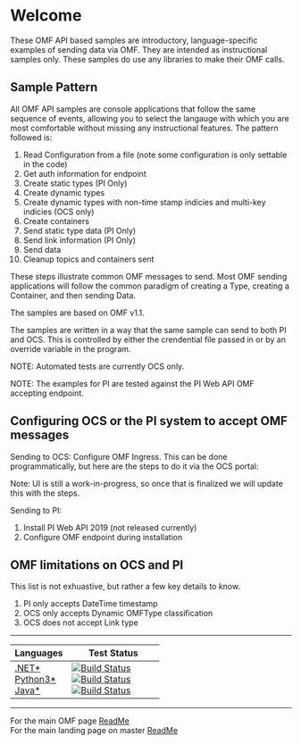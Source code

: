 Welcome
========

These OMF API based samples are introductory, language-specific examples of sending data via OMF. They are intended as instructional samples only.  These samples do use any libraries to make their OMF calls.  

Sample Pattern
--------------

All OMF API samples are console applications that follow the same sequence of events, allowing you to select the langauge with which you are most comfortable without missing any instructional features. The pattern followed is:

1.  Read Configuration from a file (note some configuration is only settable in the code)
2.  Get auth information for endpoint
3.  Create static types (PI Only)
4.  Create dynamic types
5.  Create dynamic types with non-time stamp indicies and multi-key indicies (OCS only)
6.  Create containers
7.  Send static type data (PI Only)
8.  Send link information (PI Only)
9.  Send data 
10. Cleanup topics and containers sent

These steps illustrate common OMF messages to send.  Most OMF sending applications will follow the common paradigm of creating a Type, creating a Container, and then sending Data.  

The samples are based on OMF v1.1. 

The samples are written in a way that the same sample can send to both PI and OCS.  This is controlled by either the crendential file passed in or by an override variable in the program.


NOTE: Automated tests are currently OCS only.

NOTE: The examples for PI are tested against the PI Web API OMF accepting endpoint.  



Configuring OCS or the PI system to accept OMF messages
-----------------------------------------------------

Sending to OCS:
Configure OMF Ingress.  This can be done programmatically, but here are the steps to do it via the OCS portal:

Note: UI is still a work-in-progress, so once that is finalized we will update this with the steps.


Sending to PI:
1) Install PI Web API 2019 (not released currently)
2) Configure OMF endpoint during installation


OMF limitations on OCS and PI
-----------------------------------------------------
This list is not exhuastive, but rather a few key details to know.  

1) PI only accepts DateTime timestamp
2) OCS only accepts Dynamic OMFType classification 
3) OCS does not accept Link type



---------

|Languages|&nbsp;&nbsp;&nbsp;&nbsp;&nbsp;&nbsp;&nbsp;Test&nbsp;Status&nbsp;&nbsp;&nbsp;&nbsp;&nbsp;&nbsp;&nbsp;
------|------------
  <a href="OMF_API/">.NET*</a><br /><a href="Python3/">Python3*</a><br /><a href="Java/">Java*</a> | [![Build Status](https://osisoft.visualstudio.com/Engineering%20Incubation/_apis/build/status/OSIsoft_OCS_Samples-CI?branchName=master&jobName=OMF_APIDotNet)](https://osisoft.visualstudio.com/Engineering%20Incubation/_build/latest?definitionId=4334&branchName=master) <br />[![Build Status](https://osisoft.visualstudio.com/Engineering%20Incubation/_apis/build/status/OSIsoft_OCS_Samples-CI?branchName=master&jobName=OMF_APIPy)](https://osisoft.visualstudio.com/Engineering%20Incubation/_build/latest?definitionId=4334&branchName=master)<br />[![Build Status](https://osisoft.visualstudio.com/Engineering%20Incubation/_apis/build/status/OSIsoft_OCS_Samples-CI?branchName=master&jobName=OMF_APIJava)](https://osisoft.visualstudio.com/Engineering%20Incubation/_build/latest?definitionId=4334&branchName=master)

----------

For the main OMF page [ReadMe](../)<br />
For the main landing page on master [ReadMe](https://github.com/osisoft/OSI-Samples)
